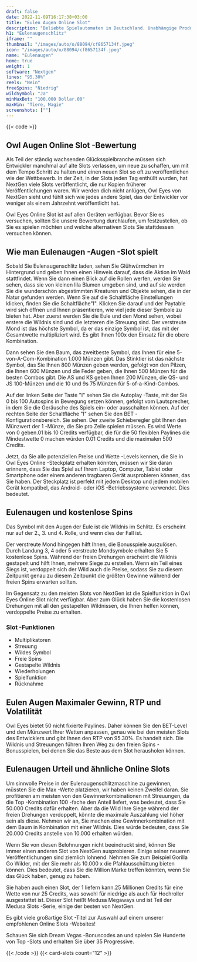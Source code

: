 ```yaml
---
draft: false
date: 2022-11-09T16:17:38+03:00
title: "Eulen Augen Online Slot"
description: "Beliebte Spielautomaten in Deutschland. Unabhängige Produktbewertungen und exklusive Anmeldeangebote. Jetzt spielen!"
h1: "Eulenaugenschlitz"
iframe: ""
thumbnail: "/images/auto/o/88094/cf8657134f.jpeg"
icon: "/images/auto/o/88094/cf8657134f.jpeg"
name: "Eulenaugen"
home: true
weight: 1
software: "Nextgen"
lines: "95.30%"
reels: "Nein"
freeSpins: "Niedrig"
wildSymbol: "Ja"
minMaxBet: "100.000 Dollar.00"
maxWin: "Tiere, Magie"
screenshots: [""]
---
```


{{< code >}}<h2>Owl Augen Online Slot -Bewertung</h2><p>Als Teil der ständig wachsenden Glücksspielbranche müssen sich Entwickler manchmal auf alte Slots verlassen, um neue zu schaffen, um mit dem Tempo Schritt zu halten und einen neuen Slot so oft zu veröffentlichen wie der Wettbewerb. In der Zeit, in der Slots jeden Tag enthüllt wurden, hat NextGen viele Slots veröffentlicht, die nur Kopien früherer Veröffentlichungen waren. Wir werden dich nicht anlügen, Owl Eyes von NextGen sieht und fühlt sich wie jedes andere Spiel, das der Entwickler vor weniger als einem Jahrzehnt veröffentlicht hat.</p><p>Owl Eyes Online Slot ist auf allen Geräten verfügbar. Bevor Sie es versuchen, sollten Sie unsere Bewertung durchlaufen, um festzustellen, ob Sie es spielen möchten und welche alternativen Slots Sie stattdessen versuchen können.</p><h2>Wie man Eulenaugen -Augen -Slot spielt</h2><p>Sobald Sie Eulenaugenschlitz laden, sehen Sie Glühwürmchen im Hintergrund und geben Ihnen einen Hinweis darauf, dass die Aktion im Wald stattfindet. Wenn Sie dann einen Blick auf die Rollen werfen, werden Sie sehen, dass sie von kleinen lila Blumen umgeben sind, und auf sie werden Sie die wunderschön abgestimmten Kreaturen und Objekte sehen, die in der Natur gefunden werden. Wenn Sie auf die Schaltfläche Einstellungen klicken, finden Sie die Schaltfläche"I". Klicken Sie darauf und der Paytable wird sich öffnen und Ihnen präsentieren, wie viel jede dieser Symbole zu bieten hat. Aber zuerst werden Sie die Eule und den Mond sehen, wobei erstere die Wildnis sind und die letzteren die Streuung sind. Der verstreute Mond ist das höchste Symbol, da er das einzige Symbol ist, das mit der Gesamtwette multipliziert wird. Es gibt Ihnen 100x den Einsatz für die obere Kombination.</p><p>Dann sehen Sie den Baum, das zweitbeste Symbol, das Ihnen für eine 5-von-A-Com-Kombination 1.000 Münzen gibt. Das Stinktier ist das nächste Symbol, das Sie Ihnen 800 Münzen geben werden, gefolgt von den Pilzen, die Ihnen 600 Münzen und die Feder geben, die Ihnen 500 Münzen für die besten Combos gibt. Die AS und KS geben Ihnen 200 Münzen, die QS- und JS 100-Münzen und die 10 und 9s 75 Münzen für 5-of-a-Kind-Combos.</p><p>Auf der linken Seite der Taste "I" sehen Sie die Autoplay -Taste, mit der Sie 0 bis 100 Autospins in Bewegung setzen können, gefolgt vom Lautsprecher, in dem Sie die Geräusche des Spiels ein- oder ausschalten können. Auf der rechten Seite der Schaltfläche "I" sehen Sie den BET -Konfigurationsbereich. Sie sehen. Der zweite Schieberegler gibt Ihnen den Münzwert der 1 -Münze, die Sie pro Zeile spielen müssen. Es wird Werte von 0 geben.01 bis 10 Credits verfügbar, die für die 50 flexiblen Paylines die Mindestwette 0 machen würden 0.01 Credits und die maximalen 500 Credits.</p><p>Jetzt, da Sie alle potenziellen Preise und Wette -Levels kennen, die Sie in Owl Eyes Online -Steckplatz erhalten könnten, müssen wir Sie daran erinnern, dass Sie das Spiel auf Ihrem Laptop, Computer, Tablet oder Smartphone oder einem anderen tragbaren Gerät ausprobieren können, das Sie haben. Der Steckplatz ist perfekt mit jedem Desktop und jedem mobilen Gerät kompatibel, das Android- oder iOS -Betriebssysteme verwendet. Dies bedeutet.</p><h2>Eulenaugen und kostenlose Spins</h2><p>Das Symbol mit den Augen der Eule ist die Wildnis im Schlitz. Es erscheint nur auf der 2., 3. und 4. Rolle, und wenn dies der Fall ist.</p><p>Der verstreute Mond hingegen hilft Ihnen, die Bonusspiele auszulösen. Durch Landung 3, 4 oder 5 verstreute Mondsymbole erhalten Sie 5 kostenlose Spins. Während der freien Drehungen erscheint die Wildnis gestapelt und hilft Ihnen, mehrere Siege zu erstellen. Wenn ein Teil eines Siegs ist, verdoppelt sich der Wild auch die Preise, sodass Sie zu diesem Zeitpunkt genau zu diesem Zeitpunkt die größten Gewinne während der freien Spins erwarten sollten.</p><p>Im Gegensatz zu den meisten Slots von NextGen ist die Spielfunktion in Owl Eyes Online Slot nicht verfügbar. Aber zum Glück haben Sie die kostenlosen Drehungen mit all den gestapelten Wildnissen, die Ihnen helfen können, verdoppelte Preise zu erhalten.</p><h3>
Slot -Funktionen</h3><ul>
<li></span>
Multiplikatoren</li>
<li></span>
Streuung</li>
<li></span>
Wildes Symbol</li>
<li></span>
Freie Spins</li>
<li></span>
Gestapelte Wildnis</li>
<li></span>
Wiederholungen</li>
<li></span>
Spielfunktion</li>
<li></span>
Rücknahme</li></ul><h2>Eulen Augen Maximaler Gewinn, RTP und Volatilität</h2><p>Owl Eyes bietet 50 nicht fixierte Paylines. Daher können Sie den BET-Level und den Münzwert Ihrer Wetten anpassen, genau wie bei den meisten Slots des Entwicklers und gibt Ihnen den RTP von 95.30%. Es handelt sich. Die Wildnis und Streuungen führen Ihren Weg zu den freien Spins -Bonusspielen, bei denen Sie das Beste aus dem Slot herausholen können.</p><h2>Eulenaugen Urteil und ähnliche Online Slots</h2><p>Um sinnvolle Preise in der Eulenaugenschlitzmaschine zu gewinnen, müssten Sie die Max -Wette platzieren, wir haben keinen Zweifel daran. Sie profitieren am meisten von den Gewinnerkombinationen mit Streuungen, da die Top -Kombination 100 -fache den Anteil liefert, was bedeutet, dass Sie 50.000 Credits dafür erhalten. Aber da die Wild Ihre Siege während der freien Drehungen verdoppelt, könnte die maximale Auszahlung viel höher sein als diese. Nehmen wir an, Sie machen eine Gewinnerkombination mit dem Baum in Kombination mit einer Wildnis. Dies würde bedeuten, dass Sie 20.000 Credits anstelle von 10.000 erhalten würden.</p><p>Wenn Sie von diesen Belohnungen nicht beeindruckt sind, können Sie immer einen anderen Slot von NextGen ausprobieren. Einige seiner neueren Veröffentlichungen sind ziemlich lohnend. Nehmen Sie zum Beispiel Gorilla Go Wilder, mit der Sie mehr als 10.000 x die Pfahlausschüttung bieten können. Dies bedeutet, dass Sie die Million Marke treffen könnten, wenn Sie das Glück haben, genug zu haben.</p><p>Sie haben auch einen Slot, der 1 liefern kann.25 Millionen Credits für eine Wette von nur 25 Credits, was sowohl für niedrige als auch für Hochroller ausgestattet ist. Dieser Slot heißt Medusa Megaways und ist Teil der Medusa Slots -Serie, einige der besten von NextGen.</p><p>Es gibt viele großartige Slot -Titel zur Auswahl auf einem unserer empfohlenen Online Slots -Websites!</p><p>
Schauen Sie sich Dream Vegas -Bonuscodes an und spielen Sie Hunderte von Top -Slots und erhalten Sie über 35 Progressive.</p>{{< /code >}}
 {{< card-slots count="12" >}}